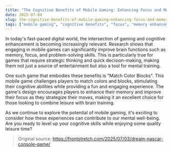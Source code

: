 ```yaml
---
title: "The Cognitive Benefits of Mobile Gaming: Enhancing Focus and Memory"
date: 2025-07-04
slug: the-cognitive-benefits-of-mobile-gaming-enhancing-focus-and-memory
tags: ["mobile gaming", "cognitive benefits", "focus", "memory enhancement"]
---
```


In today's fast-paced digital world, the intersection of gaming and cognitive enhancement is becoming increasingly relevant. Research shows that engaging in mobile games can significantly improve brain functions such as memory, focus, and problem-solving skills. This is particularly true for games that require strategic thinking and quick decision-making, making them not just a source of entertainment but also a tool for mental training.

One such game that embodies these benefits is "Match Color Blocks". This mobile game challenges players to match colors and blocks, stimulating their cognitive abilities while providing a fun and engaging experience. The game's design encourages players to enhance their memory and improve their focus as they strategize their moves, making it an excellent choice for those looking to combine leisure with brain training. 

As we continue to explore the potential of mobile gaming, it's exciting to consider how these experiences can contribute to our mental well-being. Are you ready to level up your cognitive skills while enjoying some quality leisure time?
> Original source: https://frontstretch.com/2025/07/03/dream-nascar-console-game/